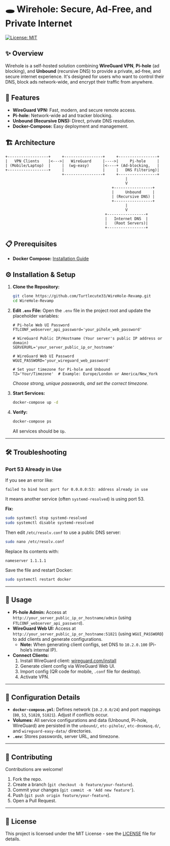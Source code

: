 # 🕳️ Wirehole: Secure, Ad-Free, and Private Internet

[![License: MIT](https://img.shields.io/badge/License-MIT-yellow.svg)](https://opensource.org/licenses/MIT)

## ✨ Overview

Wirehole is a self-hosted solution combining **WireGuard VPN**, **Pi-hole** (ad blocking), and **Unbound** (recursive DNS) to provide a private, ad-free, and secure internet experience. It's designed for users who want to control their DNS, block ads network-wide, and encrypt their traffic from anywhere.

## 🚀 Features

* **WireGuard VPN:** Fast, modern, and secure remote access.
* **Pi-hole:** Network-wide ad and tracker blocking.
* **Unbound (Recursive DNS):** Direct, private DNS resolution.
* **Docker-Compose:** Easy deployment and management.

## 🏗️ Architecture

```
+------------------+     +-----------------+     +-----------------+
|   VPN Clients    |<--->|   WireGuard     |---->|     Pi-hole     |
| (Mobile/Laptop)  |     |  (wg-easy)      |<----+ (Ad-blocking,   |
+------------------+     |                 |     |   DNS Filtering)|
                         +-----------------+     +-----------------+
                                                     |
                                                     V
                                               +-----------------+
                                               |     Unbound     |
                                               | (Recursive DNS) |
                                               +-----------------+
                                                     |
                                                     V
                                            +-----------------+
                                            |   Internet DNS  |
                                            |   (Root Servers)|
                                            +-----------------+
```

## 📋 Prerequisites

* **Docker Compose:** [Installation Guide](https://docs.docker.com/engine/install/)

## ⚙️ Installation & Setup

1. **Clone the Repository:**
    ```bash
    git clone https://github.com/Turtlecute33/WireHole-Revamp.git
    cd WireHole-Revamp
    ```

2. **Edit `.env` File:**
    Open the `.env` file in the project root and update the placeholder variables:

    ```env
    # Pi-hole Web UI Password
    FTLCONF_webserver_api_password='your_pihole_web_password'
    
    # WireGuard Public IP/Hostname (Your server's public IP address or domain)
    SERVERURL='your_server_public_ip_or_hostname'
    
    # WireGuard Web UI Password
    WGUI_PASSWORD='your_wireguard_web_password'

    # Set your timezone for Pi-hole and Unbound
    TZ='Your/Timezone'  # Example: Europe/London or America/New_York
    ```
    *Choose strong, unique passwords, and set the correct timezone.*

3. **Start Services:**
    ```bash
    docker-compose up -d
    ```

4. **Verify:**
    ```bash
    docker-compose ps
    ```
    All services should be `Up`.

---

## 🛠 Troubleshooting

### Port 53 Already in Use

If you see an error like:

```
failed to bind host port for 0.0.0.0:53: address already in use
```

It means another service (often `systemd-resolved`) is using port 53.

**Fix:**
```bash
sudo systemctl stop systemd-resolved
sudo systemctl disable systemd-resolved
```

Then edit `/etc/resolv.conf` to use a public DNS server:
```bash
sudo nano /etc/resolv.conf
```
Replace its contents with:
```
nameserver 1.1.1.1
```
Save the file and restart Docker:
```bash
sudo systemctl restart docker
```

---

## 🚀 Usage

* **Pi-hole Admin:** Access at `http://your_server_public_ip_or_hostname/admin` (using `FTLCONF_webserver_api_password`).
* **WireGuard Web UI:** Access at `http://your_server_public_ip_or_hostname:51821` (using `WGUI_PASSWORD`) to add clients and generate configurations.
    * **Note:** When generating client configs, set DNS to `10.2.0.100` (Pi-hole’s internal IP).
* **Connect Clients:**
    1. Install WireGuard client: [wireguard.com/install](https://www.wireguard.com/install/)
    2. Generate client config via WireGuard Web UI.
    3. Import config (QR code for mobile, `.conf` file for desktop).
    4. Activate VPN.

---

## 🔧 Configuration Details

* **`docker-compose.yml`**: Defines network (`10.2.0.0/24`) and port mappings (`80`, `53`, `51820`, `51821`). Adjust if conflicts occur.
* **Volumes**: All service configurations and data (Unbound, Pi-hole, WireGuard) are persisted in the `unbound/`, `etc-pihole/`, `etc-dnsmasq.d/`, and `wireguard-easy-data/` directories.
* **`.env`**: Stores passwords, server URL, and timezone.

---

## 🤝 Contributing

Contributions are welcome!

1. Fork the repo.
2. Create a branch (`git checkout -b feature/your-feature`).
3. Commit your changes (`git commit -m 'Add new feature'`).
4. Push (`git push origin feature/your-feature`).
5. Open a Pull Request.

---

## 📄 License

This project is licensed under the MIT License - see the [LICENSE](LICENSE) file for details.
